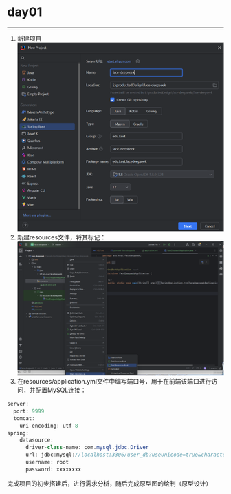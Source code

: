 # day01

---

1. 新建项目
	![](assets/Pasted%20image%2020250825090849.png)
2. 新建resources文件，将其标记：![](assets/Pasted%20image%2020250825091635.png)
3. 在resources/application.yml文件中编写端口号，用于在前端该端口进行访问，并配置MySQL连接：
```Java
server:  
  port: 9999  
  tomcat:  
    uri-encoding: utf-8  
spring:  
    datasource:  
      driver-class-name: com.mysql.jdbc.Driver  
      url: jdbc:mysql://localhost:3306/user_db?useUnicode=true&characterEncoding=utf8&useSSL=false&allowPublicKeyRetrieval=true  
      username: root  
      password: xxxxxxxx
```


完成项目的初步搭建后，进行需求分析，随后完成原型图的绘制（原型设计）